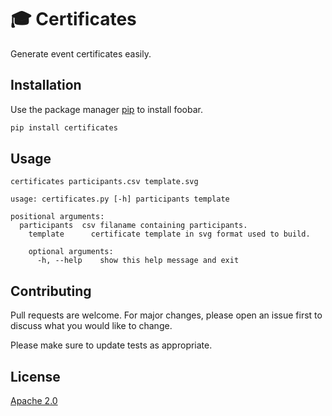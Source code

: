 #  :mortar_board: Certificates

Generate event certificates easily.

## Installation

Use the package manager [pip](https://pip.pypa.io/en/stable/) to install foobar.

```bash
pip install certificates
```

## Usage

`certificates participants.csv template.svg`

```
usage: certificates.py [-h] participants template

positional arguments:
  participants  csv filaname containing participants.
    template      certificate template in svg format used to build.

    optional arguments:
      -h, --help    show this help message and exit

```

## Contributing
Pull requests are welcome. For major changes, please open an issue first to discuss what you would like to change.

Please make sure to update tests as appropriate.

## License
[Apache 2.0](https://choosealicense.com/licenses/apache-2.0/)
